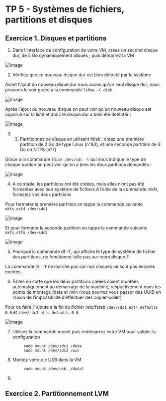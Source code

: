 # TP 5 - Systèmes de fichiers, partitions et disques

## Exercice 1. Disques et partitions

1. Dans l’interface de configuration de votre VM, créez un second disque dur, de 5 Go dynamiquement
alloués ; puis démarrez la VM

![image](https://user-images.githubusercontent.com/80455696/194237396-4d76149b-5857-4d96-9221-d9b9bb0be2fe.png)

2. Vérifiez que ce nouveau disque dur est bien détecté par le système

Avant l'ajout du nouveau dique dur nous avons qu'un seul disque dur; nous pouvons le voir grace a la commande `lshow -C disk`

![image](https://user-images.githubusercontent.com/80455696/194242744-069c0ad5-6970-436d-84eb-2b1a75a693f9.png)

Après l'ajout du nouveau disque on peut voir qu'un nouveau disque est apparue sur la liste et donc le disque dur a bien été detecter :

![image](https://user-images.githubusercontent.com/80455696/194242628-37375a12-194f-4b3d-af12-3b8608084828.png)

3. 3. Partitionnez ce disque en utilisant fdisk : créez une première partition de 2 Go de type Linux (n°83), et une seconde partition de 3 Go en NTFS (n°7)

Grace a la commande `fdisk /dev/sdc -l` qui nous indique le type de chaque partion on peut voir qu'on a bien les deux paritions demandés :

![image](https://user-images.githubusercontent.com/80455696/194247616-bc6d2880-605b-4898-9e08-e0ed6718cee7.png)

4. A ce stade, les partitions ont été créées, mais elles n’ont pas été formatées avec leur système de fichiers.A l’aide de la commande mkfs, formatez vos deux partitions 

Pour formater la première partition on tappe la commande suivante `mkfs.ext4 /dev/sdc1`

![image](https://user-images.githubusercontent.com/80455696/194264149-aed64855-95e3-4b6c-a2ac-1f5a2814e47c.png)

Et pour formater la seconde partition on tappe la commande suivante `mkfs.ntfs /dev/sdc2`

![image](https://user-images.githubusercontent.com/80455696/194265417-013c2108-6121-4d66-9f47-a8f698e8b22c.png)

5. Pourquoi la commande df -T, qui affiche le type de système de fichier des partitions, ne fonctionne-telle pas sur notre disque ?

La commande `df -T` ne marche pas car nos disques ne sont pas encores montés .

6. Faites en sorte que les deux partitions créées soient montées automatiquement au démarrage de la machine, respectivement dans les points de montage /data et /win (vous pourrez vous passer des UUID en raison de l’impossibilité d’effectuer des copier-coller)

Pour ce faire j' ajoute a la fin du fichier /etc/fstab `/dev/sdc1 ext4 defaults 0 0` et `/dev/sdc2 ntfs defaults 0 0`

![image](https://user-images.githubusercontent.com/80455696/194273645-b7ba75a9-f793-4476-bd84-c7045d15e9a0.png)

7. Utilisez la commande mount puis redémarrez votre VM pour valider la configuration

            sudo mount /dev/sdc1 /data
            sudo mount /dev/sdc2 /win
      
8. Montez votre clé USB dans la VM

            sudo mount /dev/usb  /data1
      
9.       


## Exercice 2. Partitionnement LVM
